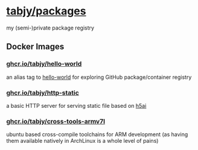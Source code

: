 # [tabjy/packages](https://github.com/tabjy/packages)

my (semi-)private package registry

## Docker Images

### [ghcr.io/tabjy/hello-world](./docker/hello-world)

an alias tag to [hello-world](https://hub.docker.com/_/hello-world) for exploring GitHub package/container registry

### [ghcr.io/tabjy/http-static](./docker/http-static)

a basic HTTP server for serving static file based on [h5ai](https://github.com/lrsjng/h5ai)

### [ghcr.io/tabjy/cross-tools-armv7l](https://github.com/users/tabjy/packages/container/package/cross-tools-armv7l)

ubuntu based cross-compile toolchains for ARM development (as having them available natively in ArchLinux is a whole level of pains)
